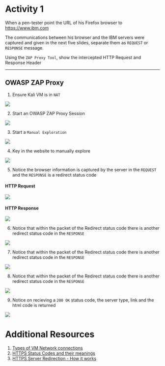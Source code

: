 # Activity 1

When a pen-tester point the URL of his Firefox browser to https://www.ibm.com

The communications between his browser and the IBM servers were captured and given in the next five slides, separate them as `REQUEST` or `RESPONSE` message. 

Using the `ZAP Proxy Tool`, show the intercepted HTTP Request and Response Header

---

## OWASP ZAP Proxy

1. Ensure Kali VM is in `NAT`

![](activity1.1_images/VM-NAT-Config.png)  

2. Start an OWASP ZAP Proxy Session

![](activity1.1_images/OWASPZAP-Start-Session.png)  

3. Start a `Manual Exploration`

![](activity1.1_images/Manual-Exploration.png)  

4. Key in the website to manually explore

![](activity1.1_images/Manual-Explore-IBM.png)  

5. Notice the browser information is captured by the server in the `REQUEST` and the `RESPONSE` is a redirect status code

#### HTTP Request

![](activity1.1_images/OWASPZAP-Browser-Information-Capture-Request.png)  

#### HTTP Response

![](activity1.1_images/OWASPZAP-Browser-Information-Capture-Response.png) 

6. Notice that within the packet of the Redirect status code there is another redirect status code in the `RESPONSE`

![](activity1.1_images/OWASPZAP-Redirect-Status-Code-1.png)  

7. Notice that within the packet of the Redirect status code there is another redirect status code in the `RESPONSE`

![](activity1.1_images/OWASPZAP-Redirect-Status-Code-2.png)  

8. Notice that within the packet of the Redirect status code there is another redirect status code in the `RESPONSE`

![](activity1.1_images/OWASPZAP-Redirect-Status-Code-3.png)  

9. Notice on recieving a `200 OK` status code, the server type, link and the html code is returned

![](activity1.1_images/OWASPZAP-OK-Status-Code.png)  


# Additional Resources
1. [Types of VM Network connections](https://docs.vmware.com/en/VMware-Workstation-Pro/16.0/com.vmware.ws.using.doc/GUID-3B504F2F-7A0B-415F-AE01-62363A95D052.html)
2. [HTTPS Status Codes and their meanings](https://www.webfx.com/web-development/glossary/http-status-codes/)
3. [HTTPS Server Redirection - How it works](https://developer.mozilla.org/en-US/docs/Web/HTTP/Redirections)